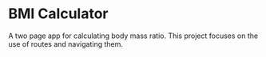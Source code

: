 # BMI Calculator 



A two page app for calculating body mass ratio.
This project focuses on the use of routes and navigating them. 
